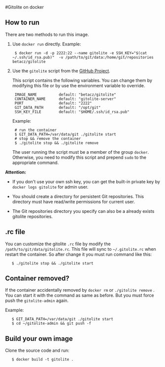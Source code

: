 #Gitolite on docker

## How to run
There are two methods to run this image.

1. Use `docker run` directly. Example:

        $ docker run -d -p 2222:22 --name gitolite -e SSH_KEY="$(cat  ~/.ssh/id_rsa.pub)"  -v /path/to/git/data:/home/git/repositories  betacz/gitolite
		
2. Use the `gitolite` script from the [GitHub Project](//github.com/hlj/docker-gitolite/blob/master/gitolite).

	This script contains the following variables. You can change them by modifying this file or by use the environment variable to override.
	
        IMAGE_NAME			default: "betacz/gitolite"
        CONTAINER_NAME  	default: "gitolite-server"
        PORT                default: "2222"
        GIT_DATA_PATH       default: "/opt/git"
        SSH_KEY_FILE        default: "$HOME/.ssh/id_rsa.pub"
     
    Example:
	
        # run the container
        $ GIT_DATA_PATH=/var/data/git ./gitolite start
        # stop && remove the container
        $ ./gitolite stop && ./gitolite remove
     
    The user running the script must be a member of the group `docker`. Otherwise, you need to modify this script and prepend `sudo` to the appropriate command.

**Attention:**

 - If you don't use your own ssh key, you can get the built-in private key by `docker logs gitolite` for admin user.

 - You should create a directory for persistent Git repositories. This directory must have read/write permissions for current user. 

 - The Git repositories directory you specify can also be a already exists gitolite repositories. 

## .rc file
You can customize the gitolite `.rc` file by modify the `/path/to/git/data/gitolite.rc`. This file will sync to `~/.gitolite.rc`  when restart the container. So after change it you must run command like this:

       $ ./gitolite stop && ./gitolite start

## Container removed?
If the container accidentally removed by `docker rm` or `./gitolite remove` . You can start it with the command as same as before. But you must force push the `gitolite-admin` again. 

Example:

       $ GIT_DATA_PATH=/var/data/git ./gitolite start
       $ cd ~/gitolite-admin && git push -f

## Build your own image
Clone the source code and run:

       $ docker build -t gitolite .
